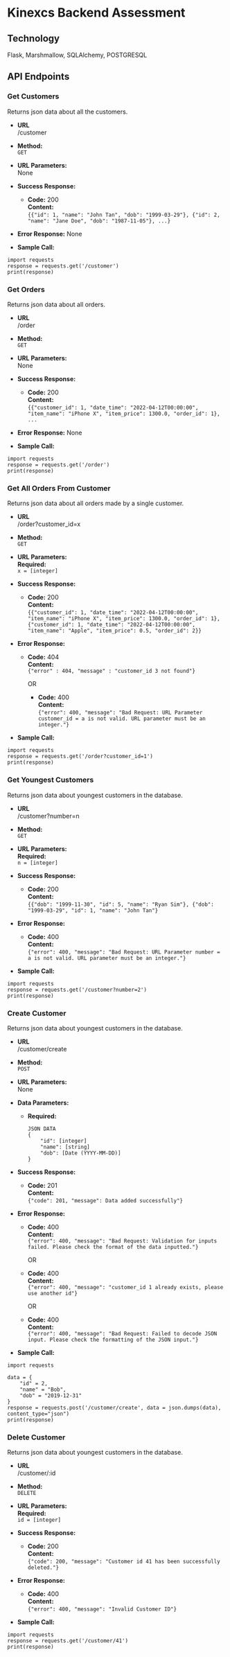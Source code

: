 # Kinexcs Backend Assessment

## Technology

Flask, Marshmallow, SQLAlchemy, POSTGRESQL

## API Endpoints

### **Get Customers**

Returns json data about all the customers.

- **URL**</br>
  /customer
- **Method:**</br>
  `GET`
- **URL Parameters:**</br>
  None
- **Success Response:**

  - **Code:** 200 </br>
    **Content:** </br>
    `{{"id": 1, "name": "John Tan", "dob": "1999-03-29"}, {"id": 2, "name": "Jane Doe", "dob": "1987-11-05"}, ...}`

- **Error Response:**
  None
- **Sample Call:**

```
import requests
response = requests.get('/customer')
print(response)
```

### **Get Orders**

Returns json data about all orders.

- **URL**</br>
  /order
- **Method:**</br>
  `GET`
- **URL Parameters:**</br>
  None
- **Success Response:**

  - **Code:** 200 </br>
    **Content:** </br>
    `{{"customer_id": 1, "date_time": "2022-04-12T00:00:00", "item_name": "iPhone X", "item_price": 1300.0, "order_id": 1}, ...`

- **Error Response:**
  None
- **Sample Call:**

```
import requests
response = requests.get('/order')
print(response)
```

### **Get All Orders From Customer**

Returns json data about all orders made by a single customer.

- **URL**</br>
  /order?customer_id=x
- **Method:**</br>
  `GET`
- **URL Parameters:**</br>
  **Required:** </br>
  `x = [integer]`
- **Success Response:**

  - **Code:** 200 </br>
    **Content:** </br>
    `{{"customer_id": 1, "date_time": "2022-04-12T00:00:00", "item_name": "iPhone X", "item_price": 1300.0, "order_id": 1}, {"customer_id": 1, "date_time": "2022-04-12T00:00:00", "item_name": "Apple", "item_price": 0.5, "order_id": 2}}`

- **Error Response:**

  - **Code:** 404 </br>
    **Content:** </br>
    `{"error" : 404, "message" : "customer_id 3 not found"}`

    OR

    - **Code:** 400 </br>
      **Content:** </br>
      `{"error": 400, "message": "Bad Request: URL Parameter customer_id = a is not valid. URL parameter must be an integer."}`

- **Sample Call:**

```
import requests
response = requests.get('/order?customer_id=1')
print(response)
```

### **Get Youngest Customers**

Returns json data about youngest customers in the database.

- **URL**</br>
  /customer?number=n
- **Method:**</br>
  `GET`
- **URL Parameters:**</br>
  **Required:** </br>
  `n = [integer]`
- **Success Response:**

  - **Code:** 200 </br>
    **Content:** </br>
    `{{"dob": "1999-11-30", "id": 5, "name": "Ryan Sim"}, {"dob": "1999-03-29", "id": 1, "name": "John Tan"}`

- **Error Response:**

  - **Code:** 400 </br>
    **Content:** </br>
    `{"error": 400, "message": "Bad Request: URL Parameter number = a is not valid. URL parameter must be an integer."}`

- **Sample Call:**

```
import requests
response = requests.get('/customer?number=2')
print(response)
```

### **Create Customer**

Returns json data about youngest customers in the database.

- **URL**</br>
  /customer/create
- **Method:**</br>
  `POST`
- **URL Parameters:**</br>
  None
- **Data Parameters:**<br>

  - **Required:**<br>

    ```
    JSON DATA
    {
        "id": [integer]
        "name": [string]
        "dob": [Date (YYYY-MM-DD)]
    }
    ```

- **Success Response:**

  - **Code:** 201 </br>
    **Content:** </br>
    `{"code": 201, "message": Data added successfully"}`

- **Error Response:**

  - **Code:** 400 </br>
    **Content:** </br>
    `{"error": 400, "message": "Bad Request: Validation for inputs failed. Please check the format of the data inputted."}`

    OR

  - **Code:** 400 </br>
    **Content:** </br>
    `{"error": 400, "message": "customer_id 1 already exists, please use another id"}`

    OR

  - **Code:** 400 </br>
    **Content:** </br>
    `{"error": 400, "message": "Bad Request: Failed to decode JSON input. Please check the formatting of the JSON input."}`

- **Sample Call:**

```
import requests

data = {
    "id" = 2,
    "name" = "Bob",
    "dob" = "2019-12-31"
}
response = requests.post('/customer/create', data = json.dumps(data), content_type="json")
print(response)
```

### **Delete Customer**

Returns json data about youngest customers in the database.

- **URL**</br>
  /customer/:id
- **Method:**</br>
  `DELETE`
- **URL Parameters:**</br>
  **Required:** </br>
  `id = [integer]`
- **Success Response:**

  - **Code:** 200 </br>
    **Content:** </br>
    `{"code": 200, "message": "Customer id 41 has been successfully deleted."}`

- **Error Response:**

  - **Code:** 400 </br>
    **Content:** </br>
    `{"error": 400, "message": "Invalid Customer ID"}`

- **Sample Call:**

```
import requests
response = requests.get('/customer/41')
print(response)
```
